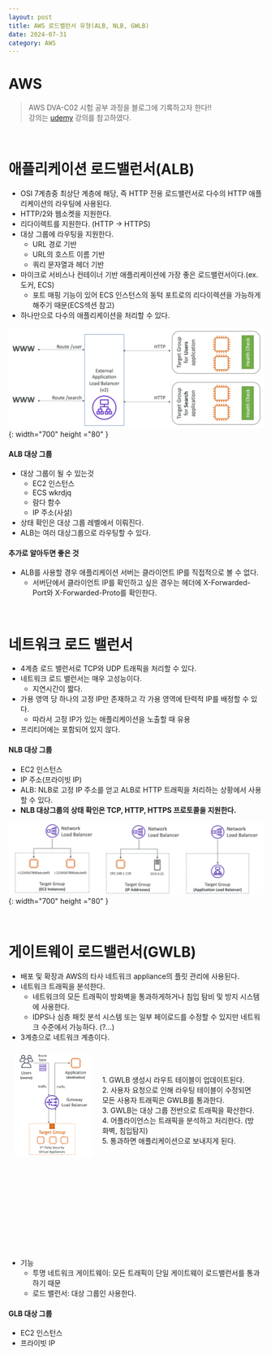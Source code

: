 ```yaml
---
layout: post
title: AWS 로드밸런서 유형(ALB, NLB, GWLB)
date: 2024-07-31
category: AWS
---
```


# AWS

> AWS DVA-C02 시험 공부 과정을 블로그에 기록하고자 한다!! <br>
> 강의는 [udemy](https://www.udemy.com/share/105Hxw3@0cQdz1131EH9l6miYRGC7Z2Im8bmTMdAo7U-M_IUQA0101eYlVeFerKpk6CkYQwlDA==/) 강의를 참고하였다.

<br>

# 애플리케이션 로드밸런서(ALB)
- OSI 7계층중 최상단 계층에 해당, 즉 HTTP 전용 로드밸런서로 다수의 HTTP 애플리케이션의 라우팅에 사용된다.
- HTTP/2와 웹소켓을 지원한다.
- 리다이렉트를 지원한다. (HTTP -> HTTPS)
- 대상 그룹에 라우팅을 지원한다.
  - URL 경로 기반
  - URL의 호스트 이름 기반
  - 쿼리 문자열과 헤더 기반
- 마이크로 서비스나 컨테이너 기반 애플리케이션에 가장 좋은 로드밸런서이다.(ex. 도커, ECS)
  - 포트 매핑 기능이 있어 ECS 인스턴스의 동턱 포트로의 리다이렉션을 가능하게 해주기 때문(ECS섹션 참고)
- 하나만으로 다수의 애플리케이션을 처리할 수 있다.  

![alt text](\public\img\aws11-1.png){: width="700" height ="80" }

#### ALB 대상 그룹
- 대상 그룹이 될 수 있는것
  - EC2 인스턴스
  - ECS wkrdjq
  - 람다 함수
  - IP 주소(사설)
- 상태 확인은 대상 그룹 레벨에서 이뤄진다.
- ALB는 여러 대상그룹으로 라우팅할 수 있다. 

#### 추가로 알아두면 좋은 것
- ALB를 사용할 경우 애플리케이션 서버는 클라이언트 IP를 직접적으로 볼 수 없다. 
  - 서버단에서 클라이언트 IP를 확인하고 싶은 경우는 헤더에 X-Forwarded-Port와 X-Forwarded-Proto를 확인한다. 

<br>

# 네트워크 로드 밸런서
- 4계층 로드 밸런서로 TCP와 UDP 트래픽을 처리할 수 있다. 
- 네트워크 로드 밸런서는 매우 고성능이다.
  - 지연시간이 짧다. 
- 가용 영역 당 하나의 고정 IP만 존재하고 각 가용 영역에 탄력적 IP를 배정할 수 있다.
  - 따라서 고정 IP가 있는 애플리케이션을 노출할 때 유용
- 프리티어에는 포함되어 있지 않다. 

#### NLB 대상 그룹
- EC2 인스턴스
- IP 주소(프라이빗 IP)
- ALB: NLB로 고정 IP 주소를 얻고 ALB로 HTTP 트래픽을 처리하는 상황에서 사용할 수 있다. 
- **NLB 대상그룹의 상태 확인은 TCP, HTTP, HTTPS 프로토콜을 지원한다.**

![alt text](\public\img\aws11-2.png){: width="700" height ="80" }

<br>

# 게이트웨이 로드밸런서(GWLB)
- 배포 및 확장과 AWS의 타사 네트워크 appliance의 플릿 관리에 사용된다. 
- 네트워크 트래픽을 분석한다. 
  - 네트워크의 모든 트래픽이 방화벽을 통과하게하거나 침입 탐비 및 방지 시스템에 사용한다. 
  - IDPS나 심층 패킷 분석 시스템 또는 일부 페이로드를 수정할 수 있지만 네트워크 수준에서 가능하다. (?...)
- 3계층으로 네트워크 계층이다.
 <div style="display: flex; margin-bottom: 300px">
    <div style="width: 300px; height: 50px; margin: 10px;" >
      <img src="\public\img\aws11-3.png" alt="샘플 이미지" />
    </div>
    <div style="width: 600px; height: 50px; margin: 10px;margin-top: 50px  ">
      1. GWLB 생성시 라우트 테이블이 업데이트된다. <br>
      2. 사용자 요청으로 인해 라우팅 테이블이 수정되면 모든 사용자 트래픽은 GWLB를 통과한다.<br>
      3. GWLB는 대상 그룹 전반으로 트래픽을 확산한다.<br>
      4. 어플라이언스는 트래픽을 분석하고 처리한다. (방화벽, 침입탐지)<br>
      5. 통과하면 애플리케이션으로 보내지게 된다. <br>
</div>
</div>


- 기능
  - 투명 네트워크 게이트웨이: 모든 트래픽이 단일 게이트웨이 로드밸런서를 통과하기 때문
  - 로드 밸런서: 대상 그룹인 사용한다.

#### GLB 대상 그룹
- EC2 인스턴스
- 프라이빗 IP
